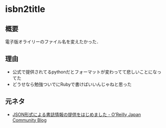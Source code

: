# isbn2title
## 概要
電子版オライリーのファイル名を変えたかった．

## 理由
- 公式で提供されてるpythonだとフォーマットが変わってて悲しいことになってた
- どうせなら勉強ついでにRubyで書けばいいんじゃねと思った

## 元ネタ
- [JSON形式による書誌情報の提供をはじめました - O'Reilly Japan Community Blog](http://www.oreilly.co.jp/community/blog/2010/11/bibliographical-info-in-json.html)